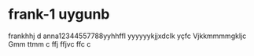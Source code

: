 # frank-1 uygunb
frankhhj  d
anna12344557788yyhhffl
yyyyyykjjxdclk
yçfc
Vjkkmmmmgkljc
Gmm
ttmm c ffj
  ffjvc
  ffc
c

